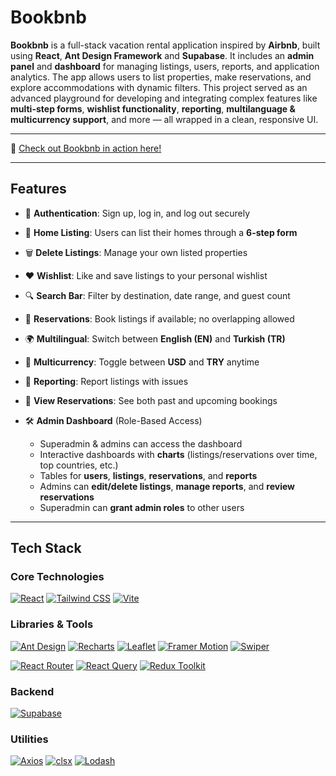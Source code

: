 # Bookbnb

**Bookbnb** is a full-stack vacation rental application inspired by **Airbnb**, built using **React**, **Ant Design Framework** and **Supabase**. It includes an **admin panel** and **dashboard** for managing listings, users, reports, and application analytics. The app allows users to list properties, make reservations, and explore accommodations with dynamic filters. This project served as an advanced playground for developing and integrating complex features like **multi-step forms**, **wishlist functionality**, **reporting**, **multilanguage & multicurrency support**, and more — all wrapped in a clean, responsive UI.

---

🔗 [Check out Bookbnb in action here!](https://bookbnb.netlify.app)

---

## Features

- 🔐 **Authentication**: Sign up, log in, and log out securely
- 🏡 **Home Listing**: Users can list their homes through a **6-step form**
- 🗑 **Delete Listings**: Manage your own listed properties
- ❤️ **Wishlist**: Like and save listings to your personal wishlist
- 🔍 **Search Bar**: Filter by destination, date range, and guest count
- 📆 **Reservations**: Book listings if available; no overlapping allowed
- 🌍 **Multilingual**: Switch between **English (EN)** and **Turkish (TR)**
- 💱 **Multicurrency**: Toggle between **USD** and **TRY** anytime
- 🚩 **Reporting**: Report listings with issues
- 📖 **View Reservations**: See both past and upcoming bookings
- 🛠️ **Admin Dashboard** (Role-Based Access)

  - Superadmin & admins can access the dashboard
  - Interactive dashboards with **charts** (listings/reservations over time, top countries, etc.)
  - Tables for **users**, **listings**, **reservations**, and **reports**
  - Admins can **edit/delete listings**, **manage reports**, and **review reservations**
  - Superadmin can **grant admin roles** to other users

---

## Tech Stack

### Core Technologies

[![React](https://img.shields.io/badge/React-20232A?style=for-the-badge&logo=react&logoColor=61DAFB)](https://reactjs.org)
[![Tailwind CSS](https://img.shields.io/badge/Tailwind_CSS-38B2AC?style=for-the-badge&logo=tailwindcss&logoColor=white)](https://tailwindcss.com)
[![Vite](https://img.shields.io/badge/Vite-646CFF?style=for-the-badge&logo=vite&logoColor=white)](https://vitejs.dev)

### Libraries & Tools

[![Ant Design](https://img.shields.io/badge/Ant_Design-0170FE?style=for-the-badge&logo=ant-design&logoColor=white)](https://ant.design)
[![Recharts](https://img.shields.io/badge/Recharts-FF6384?style=for-the-badge&logo=recharts&logoColor=white)](https://recharts.org)
[![Leaflet](https://img.shields.io/badge/Leaflet-199900?style=for-the-badge&logo=leaflet&logoColor=white)](https://leafletjs.com)
[![Framer Motion](https://img.shields.io/badge/Framer_Motion-0055FF?style=for-the-badge&logo=framer&logoColor=white)](https://www.framer.com/motion)
[![Swiper](https://img.shields.io/badge/Swiper-6332F6?style=for-the-badge&logo=swiper&logoColor=white)](https://swiperjs.com)

[![React Router](https://img.shields.io/badge/React_Router-CA4245?style=for-the-badge&logo=react-router&logoColor=white)](https://reactrouter.com)
[![React Query](https://img.shields.io/badge/React_Query-FF4154?style=for-the-badge&logo=react-query&logoColor=white)](https://tanstack.com/query)
[![Redux Toolkit](https://img.shields.io/badge/Redux_Toolkit-593D88?style=for-the-badge&logo=redux&logoColor=white)](https://redux-toolkit.js.org)

### Backend

[![Supabase](https://img.shields.io/badge/Supabase-3ECF8E?style=for-the-badge&logo=supabase&logoColor=white)](https://supabase.com)

### Utilities

[![Axios](https://img.shields.io/badge/Axios-5A29E4?style=for-the-badge&logo=axios&logoColor=white)](https://axios-http.com)
[![clsx](https://img.shields.io/badge/clsx-000000?style=for-the-badge&logo=javascript&logoColor=white)](https://github.com/lukeed/clsx)
[![Lodash](https://img.shields.io/badge/Lodash-3492FF?style=for-the-badge&logo=lodash&logoColor=white)](https://lodash.com)
